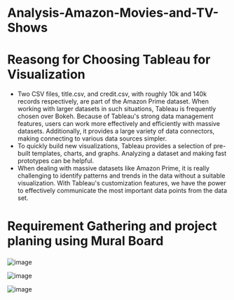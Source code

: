 # Analysis-Amazon-Movies-and-TV-Shows

# Reasong for Choosing Tableau for Visualization
*	Two CSV files, title.csv, and credit.csv, with roughly 10k and 140k records respectively, are part of the Amazon Prime dataset. When working with larger datasets in such situations, Tableau is frequently chosen over Bokeh. Because of Tableau's strong data management features, users can work more effectively and efficiently with massive datasets. Additionally, it provides a large variety of data connectors, making connecting to various data sources simpler.
* To quickly build new visualizations, Tableau provides a selection of pre-built templates, charts, and graphs. Analyzing a dataset and making fast prototypes can be helpful.
* When dealing with massive datasets like Amazon Prime, it is really challenging to identify patterns and trends in the data without a suitable visualization. With Tableau's customization features, we have the power to effectively communicate the most important data points from the data set.


# Requirement Gathering and project planing using Mural Board


### 
![image](https://github.com/Alagesan-Sushmitha/Analysis-Amazon-Movies-and-TV-Shows/assets/137837229/cd003a7e-86c3-449f-8f41-b38c1fb23b66)

![image](https://github.com/Alagesan-Sushmitha/Analysis-Amazon-Movies-and-TV-Shows/assets/137837229/67d9604e-3054-473a-979a-634f6cb07b38)

![image](https://github.com/Alagesan-Sushmitha/Analysis-Amazon-Movies-and-TV-Shows/assets/137837229/5dec27e2-d5a0-46ab-9cf3-ba93864ff1b0)

